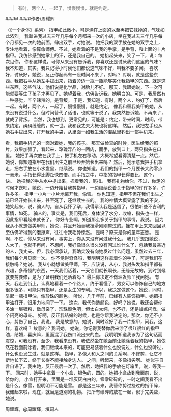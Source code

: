 > 有时，两个人，一起了，慢慢慢慢，就是约定。

###甲
####作者/周耀辉

（《一个身体》系列）
指甲如此微小，可是涂在上面的以至再把它抹掉的，气味如此浓烈。
我踏进我过去三年几乎每个月都来一次的小店，坐在我过去三年几乎每个月都见一次的她前面，伸出双手，对她说。
她把我的双手放在她的双手之上，专注地看着，像算命师傅。不过，她看着的不是我的手掌，是手背，和上面的十片指甲。我仿佛感到她掌上的汗，还是我自己的。
她抬起头来，笑了一下，说：每次见你， 你都这样说，可你从来没有告诉我，你喜欢还是讨厌我们这里的气味？
我不知道，其实。我只记得小时候他们都说这气味不好，叫我不要多闻。
喜欢好，讨厌好，她说，反正你起码有一段时间不来了，对吗？
对啊，就是这些东西。我把右手从她左手拔出来，指着旁边一瓶一瓶能够美化我指甲的东西。就是这些东西，这些气味，他们说是化学品，对胎儿不好。
那天，我跟她说，下一次可能就要等生了孩子才再见了。她望着我，仿佛告诉我，她明白的。可是，我居然有一种感觉，辛辛辣辣的，是背叛。
于是，我知道，有时，两个人，约好了，然后一起。有时，两个人，一起了，慢慢慢慢，就是约定。 像我和替我美甲的她，从来没有说过什么，但时间替代了话语，也就等于说了，我突然告诉她，不再来了，就成了背叛。
当然，我也想到，更常见的，可能是：约定，带来时间，时间，带来约定，纠纠缠缠的，就一世。我和我丈夫大概也将这样。
然后，我把左手也从她右手拔出来，打开我的手袋，从里面一如我生活的混乱里钓出一部手机来。

看，我把手机光的一面对着她，我的孩子。
那天做检查的时候，医生给我的照片，效果加强了，看起来，玲珑浮凸的一团肉，而手，放到口上，两只指头在口里。
她把手再次放在我手上，把手机左右移动，大概希望看得清楚一点。然后，她说，你知道指甲在我们出生之前已经开始长出来吗？
然后，她示意我把手机拿走，把右手放在小水盘里，继续说。
你也知道，我们的指甲一个月要长大约零点一毫米，手指长得比脚趾快四倍。而手指之中，中指的指甲长得要比，这个，快。 
她把我的手从水中提出来，捏着我的，尾指。
我有礼物给你，不过，你走的时候才送吧，她说，一边开始替我剪指甲，一边继续说着关于指甲的许许多多，许许多多。
指甲一小片一小片地离开我，像雪。
你也知道，指甲不但在我们出生之前已经开始长出来，甚至死了，还继续生长的。
我的神情大概显露了我的不安，她笑起来，说，骗人的。自从我怀了孕，我得承认我是迷信了，很怕听些不吉利的事情，如死。
骗人的，事实是，我们死后，身体没了水分，收缩，指头也一样，因此指甲看起来就长了。
你好专业啊，知道那么多关于指甲的事情，我说。
因为我从小就想做美甲师，她说，并且开始替我挫滑刚刚剪过的。挫在甲上来来回回以至仿佛听得到的磨擦声，往往令我毛骨悚然。
是吗？原来是你的童年志愿。
是啊，不过，你从来没有问，事实上，你从来没有问过我什么。
我几乎想跟她说，人大了，也就不再问，不想问，我好像很久很久没有问过谁什么了，包括我最亲近的人，我丈夫。但，我必须承认，我确实没有向她发过什么问题，虽然过去三年，我们每个月见面一次。
你不觉得奇怪吗，我明明这样拿着你的手了，可是我们在接触吗？她说。
我从小就想做美甲师，不，应该说，从小，我对头发和指甲都有兴趣，多奇怪的东西，一天我们活着，一天它们就长啊长，无缘无故的，到时到候就要剪要修，是为了证明我们还活着吗？
最后你决定不做理发师？我问她。
有天，我走到街上，认真地看着一个个路人，终于看懂了，男女可以修饰自己的地方很多很多，可能只有指甲，还是女生的专利。所以，我决定做这个。她说，同时，举起一瓶指甲油，像珍珠的颜色。
听说，几千年前，已经有人装饰指甲。她把指甲油打开，很用力地闻了一下。
这次，我代你选颜色，好吗？她说，我还会帮你多涂一层银粉，做母亲了，珍珠颜色吧，但太白太纯，也不好，还是加点闪烁，做个闪亮的母亲。
好啊，反正我结婚的时候，也是你帮我决定的。那次，你还不小心，剪伤了自己，我说。
我是故意的，她说，同时涂好了我一片指甲，问我，这样，喜欢吗？
故意的？我问她。
她说，你记得我替你后来涂了很红很红的指甲油，结婚，喜庆嘛，里面混了我伤口流出来的血。
我明明知道我该为了这句话而震惊，可我没有，至少，我看来没有。我依然坐在她面前让她涂着我的指甲，她依然在我面前涂着。我们继续本来的，可能更易装着什么也没说过，什么也没听过，什么也没发生过。就是这样。
指甲，多像人和人之间的关系啊，不修剪，让它不断地长下去，终于长得不能接触身边人。
之间，听起来，多像指尖啊。
她似乎自言自语了。我由她，反正最后一次了。然后，她把我的手放在灯箱里，说，等我一下。
回来时，她手中拿着一个小盒，银色的，圆的。她把小盒放到我面前，说，给你的。
小盒打开来，里面是一堆灰灰白白的，零零碎碎的，一时之间我看不出是什么。像雪，但明明不可能是雪。
都是这三年来，我替你剪过挫过的指甲碎，我储起来啦，现在，就当是道别的礼物。
把所有破碎的放在一起，似乎完美些，她说。


周耀辉，@周耀輝，填词人
 
